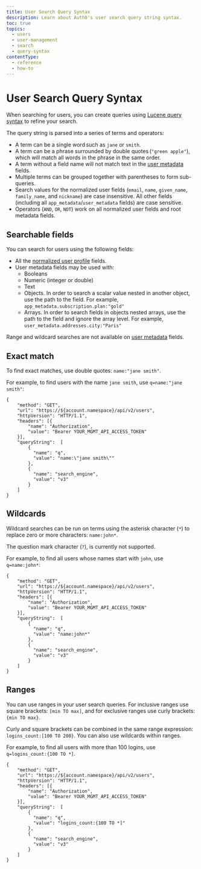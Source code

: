 ```yaml
---
title: User Search Query Syntax
description: Learn about Auth0's user search query string syntax.
toc: true
topics:
  - users
  - user-management
  - search
  - query-syntax
contentType:
  - reference
  - how-to
---
```


# User Search Query Syntax

When searching for users, you can create queries using [Lucene query syntax](http://www.lucenetutorial.com/lucene-query-syntax.html) to refine your search.

The query string is parsed into a series of terms and operators:

* A term can be a single word such as `jane` or `smith`.
* A term can be a phrase surrounded by double quotes (`"green apple"`), which will match all words in the phrase in the same order.
* A term without a field name will not match text in the [user metadata](/metadata) fields.
* Multiple terms can be grouped together with parentheses to form sub-queries.
* Search values for the normalized user fields (`email`, `name`, `given_name`, `family_name`, and `nickname`) are case insensitive. All other fields (including all `app_metadata`/`user_metadata` fields) are case sensitive.
* Operators (`AND`, `OR`, `NOT`) work on all normalized user fields and root metadata fields.

## Searchable fields

You can search for users using the following fields:

* All the [normalized user profile](/user-profile/normalized/auth0) fields.
* User metadata fields may be used with:
    * Booleans
    * Numeric (integer or double)
    * Text
    * Objects. In order to search a scalar value nested in another object, use the path to the field. For example, `app_metadata.subscription.plan:"gold"`
    * Arrays. In order to search fields in objects nested arrays, use the path to the field and ignore the array level. For example, `user_metadata.addresses.city:"Paris"`

Range and wildcard searches are not available on [user metadata](/metadata) fields.

## Exact match

To find exact matches, use double quotes: `name:"jane smith"`.

For example, to find users with the name `jane smith`, use `q=name:"jane smith"`:

```har
{
    "method": "GET",
    "url": "https://${account.namespace}/api/v2/users",
    "httpVersion": "HTTP/1.1",
    "headers": [{
        "name": "Authorization",
        "value": "Bearer YOUR_MGMT_API_ACCESS_TOKEN"
    }],
    "queryString":  [
        {
          "name": "q",
          "value": "name:\"jane smith\""
        },
        {
          "name": "search_engine",
          "value": "v3"
        }
    ]
}
```

## Wildcards

Wildcard searches can be run on terms using the asterisk character (`*`) to replace zero or more characters: `name:john*`.

The question mark character (`?`), is currently not supported.

For example, to find all users whose names start with `john`, use `q=name:john*`:

```har
{
    "method": "GET",
    "url": "https://${account.namespace}/api/v2/users",
    "httpVersion": "HTTP/1.1",
    "headers": [{
        "name": "Authorization",
        "value": "Bearer YOUR_MGMT_API_ACCESS_TOKEN"
    }],
    "queryString":  [
        {
          "name": "q",
          "value": "name:john*"
        },
        {
          "name": "search_engine",
          "value": "v3"
        }
    ]
}
```

## Ranges

You can use ranges in your user search queries. For inclusive ranges use square brackets: `[min TO max]`, and for exclusive ranges use curly brackets: `{min TO max}`.

Curly and square brackets can be combined in the same range expression: `logins_count:[100 TO 200}`. You can also use wildcards within ranges.

For example, to find all users with more than 100 logins, use `q=logins_count:{100 TO *]`.

```har
{
    "method": "GET",
    "url": "https://${account.namespace}/api/v2/users",
    "httpVersion": "HTTP/1.1",
    "headers": [{
        "name": "Authorization",
        "value": "Bearer YOUR_MGMT_API_ACCESS_TOKEN"
    }],
    "queryString":  [
        {
          "name": "q",
          "value": "logins_count:{100 TO *]"
        },
        {
          "name": "search_engine",
          "value": "v3"
        }
    ]
}
```
